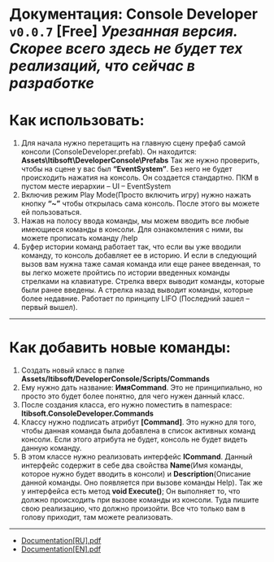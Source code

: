 # Документация: Console Developer `v0.0.7` [Free] *Урезанная версия. Скорее всего здесь не будет тех реализаций, что сейчас в разработке*

# Как использовать:
1.	Для начала нужно перетащить на главную сцену префаб самой консоли (ConsoleDeveloper.prefab). Он находится: **Assets\Itibsoft\DeveloperConsole\Prefabs**
Так же нужно проверить, чтобы на сцене у вас был **“EventSystem”**. Без него не будет происходить нажатия на консоль. Он создается стандартно. ПКМ в пустом месте иерархии – UI – EventSystem
2.	Включив режим Play Mode(Просто включить игру) нужно нажать кнопку **“~”** чтобы открылась сама консоль. После этого вы можете ей пользоваться.
3.	Нажав на полосу ввода команды, мы можем вводить все любые имеющиеся команды в консоли. Для ознакомления с ними, вы можете прописать команду /help
4.	Буфер истории команд работает так, что если вы уже вводили команду, то консоль добавляет ее в историю. И если в следующий вызов вам нужна таже самая команда или еще ранее введенная, то вы легко можете пройтись по истории введенных команды стрелками на клавиатуре. Стрелка вверх выводит команды, которые были ранее введены. А стрелка назад выводит команды, которые более недавние. Работает по принципу LIFO (Последний зашел – первый вышел).
____
# Как добавить новые команды:
1. Создать новый класс в папке **Assets/Itibsoft/DeveloperConsole/Scripts/Commands**
2. Ему нужно дать название: **ИмяCommand**. Это не принципиально, но просто это будет более понятно, для чего нужен данный класс. 
3. После создания класса, его нужно поместить в namespace: **Itibsoft.ConsoleDeveloper.Commands**
4. Классу нужно подписать атрибут **[Command]**. Это нужно для того, чтобы данная команда была добавлена в список активных команд консоли. Если этого атрибута не будет, консоль не будет видеть данную команду.
5. В этом классе нужно реализовать интерфейс **ICommand**.  Данный интерфейс содержит в себе два свойства **Name**(Имя команды, которое нужно будет вводить в консоли) и **Description**(Описание данной команды. Оно появляется при вызове команды Help). Так же у интерфейса есть метод **void Execute()**; Он выполняет то, что должно происходить при вызове команды из консоли. Туда пишите свою реализацию, что должно произойти. Все что только вам в голову приходит, там можете реализовать.

____
- [Documentation[RU].pdf](https://github.com/Mrrebrik-code/ConsoleDeveloper/blob/main/Assets/Itibsoft/DeveloperConsole/Documents/%5BRU%5DDocumentation_ConsoleDeveloper%20v0.0.7%5Bfree%5D.pdf)
- [Documentation[EN].pdf](https://github.com/Mrrebrik-code/ConsoleDeveloper/blob/main/Assets/Itibsoft/DeveloperConsole/Documents/%5BEN%5DDocumentation_ConsoleDeveloper%20v0.0.7%5Bfree%5D.pdf)



